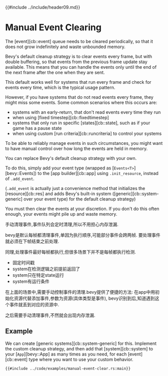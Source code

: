 {{#include ../include/header09.md}}

# Manual Event Clearing

The [event][cb::event] queue needs to be cleared periodically,
so that it does not grow indefinitely and waste unbounded memory.

Bevy's default cleanup strategy is to clear events every frame, but with double
buffering, so that events from the previous frame update stay available. This
means that you can handle the events only until the end of the next frame
after the one when they are sent.

This default works well for systems that run every frame and check for events
every time, which is the typical usage pattern.

However, if you have systems that do not read events every frame, they might
miss some events. Some common scenarios where this occurs are:
  - systems with an early-return, that don't read events every time they run
  - when using [fixed timestep][cb::fixedtimestep]
  - systems that only run in specific [states][cb::state],
    such as if your game has a pause state
  - when using custom [run criteria][cb::runcriteria] to control
    your systems

To be able to reliably manage events in such circumstances, you might want
to have manual control over how long the events are held in memory.

You can replace Bevy's default cleanup strategy with your own.

To do this, simply add your event type (wrapped as [`Events<T>`][bevy::Events])
to the [app builder][cb::app] using `.init_resource`, instead of `.add_event`.

(`.add_event` is actually just a convenience method that initializes the
[resource][cb::res] and adds Bevy's built-in system ([generic][cb::system-generic]
over your event type) for the default cleanup strategy)

You must then clear the events at your discretion. If you don't do this often
enough, your events might pile up and waste memory.

手动清理事件,事件队列会定时清理,所以不用担心内存泄漏.

bevy是默认每帧都清理事件,单因为执行顺序,可能部分事件会跨两帧.
要处理事件就必须在下帧结束之前处理.

同理,处理事件最好每帧都执行,但很多场景下并不是每帧都执行检测.
 - 固定时间戳
 - system在检测逻辑之前提前返回了
 - system只在特定state运行
 - system有运行条件

在上面的场景中,需要手动控制事件的清理.bevy提供了便捷的方法:
在app中用初始化资源代替添加事件,参数为资源(具体类型是事件),
bevy识别到后,知道遇到这个事件就丢到对应的资源中.

之后需要手动清理事件,不然就会出现内存泄漏.

## Example

We can create [generic systems][cb::system-generic] for this. Implement
the custom cleanup strategy, and then add that [system][cb::system] to your
[`App`][bevy::App] as many times as you need, for each [event][cb::event] type
where you want to use your custom behavior.

```rust,no_run,noplayground
{{#include ../code/examples/manual-event-clear.rs:main}}
```
